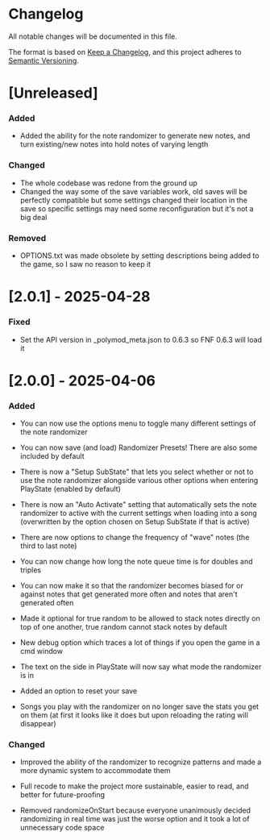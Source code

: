 # Changelog
All notable changes will be documented in this file.

The format is based on [Keep a Changelog](https://keepachangelog.com/en/1.0.0/),
and this project adheres to [Semantic Versioning](https://semver.org/spec/v2.0.0.html).

# [Unreleased]

### Added

- Added the ability for the note randomizer to generate new notes, and turn existing/new notes into hold notes of varying length

### Changed

- The whole codebase was redone from the ground up
- Changed the way some of the save variables work, old saves will be perfectly compatible but some settings changed their location in the save so specific settings may need some reconfiguration but it's not a big deal

### Removed

- OPTIONS.txt was made obsolete by setting descriptions being added to the game, so I saw no reason to keep it

# [2.0.1] - 2025-04-28

### Fixed

- Set the API version in _polymod_meta.json to 0.6.3 so FNF 0.6.3 will load it

# [2.0.0] - 2025-04-06

### Added

- You can now use the options menu to toggle many different settings of the note randomizer

- You can now save (and load) Randomizer Presets! There are also some included by default

- There is now a "Setup SubState" that lets you select whether or not to use the note randomizer alongside various other options when entering PlayState (enabled by default)

- There is now an "Auto Activate" setting that automatically sets the note randomizer to active with the current settings when loading into a song (overwritten by the option chosen on Setup SubState if that is active)

- There are now options to change the frequency of "wave" notes (the third to last note)

- You can now change how long the note queue time is for doubles and triples

- You can now make it so that the randomizer becomes biased for or against notes that get generated more often and notes that aren't generated often

- Made it optional for true random to be allowed to stack notes directly on top of one another, true random cannot stack notes by default

- New debug option which traces a lot of things if you open the game in a cmd window

- The text on the side in PlayState will now say what mode the randomizer is in

- Added an option to reset your save

- Songs you play with the randomizer on no longer save the stats you get on them (at first it looks like it does but upon reloading the rating will disappear)

### Changed

- Improved the ability of the randomizer to recognize patterns and made a more dynamic system to accommodate them

- Full recode to make the project more sustainable, easier to read, and better for future-proofing

- Removed randomizeOnStart because everyone unanimously decided randomizing in real time was just the worse option and it took a lot of unnecessary code space
